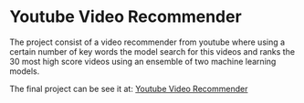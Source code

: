 # Youtube Video Recommender 
 
The project consist of a video recommender from youtube where using a certain number of key words the model search for this videos and ranks the 30 most high score videos using an ensemble of two machine learning models.

The final project can be see it at: [Youtube Video Recommender](https://powerful-plains-65681.herokuapp.com/)
